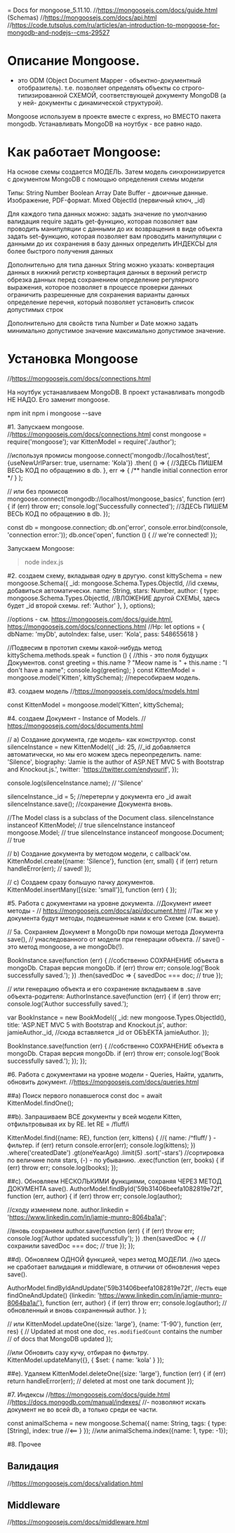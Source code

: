  = Docs for mongoose_5.11.10.
//https://mongoosejs.com/docs/guide.html  (Schemas)
//https://mongoosejs.com/docs/api.html
//https://code.tutsplus.com/ru/articles/an-introduction-to-mongoose-for-mongodb-and-nodejs--cms-29527


# Описание Mongoose.
- это ODM (Object Document Mapper - объектно-документный отобразитель).
т.е. позволяет определять объекты со строго-типизированной СХЕМОЙ,
соответствующей документу MongoDB (а у ней- документы с динамической структурой).

Mongoose используем в проекте вместе с express, но ВМЕСТО пакета mongodb.
Устанавливать MongoDB на ноутбук - все равно надо.



# Как работает Mongoose:
На основе схемы создается МОДЕЛЬ.
Затем модель синхронизируется с документом MongoDB с помощью определения схемы модели

Типы:
String
Number
Boolean
Array
Date
Buffer - двоичные данные. Изображение, PDF-формат.
Mixed
ObjectId (первичный ключ, _id)

Для каждого типа данных можно:
задать значение по умолчанию
валидация
require
задать get-функцию, которая позволяет вам проводить манипуляции с данными до их возвращения в виде объекта
задать set-функцию, которая позволяет вам проводить манипуляции с данными до их сохранения в базу данных
определить ИНДЕКСЫ для более быстрого получения данных

Дополнительно для типа данных String можно указать:
  конвертация данных в нижний регистр
конвертация данных в верхний регистр
обрезка данных перед сохранением
определение регулярного выражения, которое позволяет в процессе проверки данных ограничить разрешенные для сохранения варианты данных
определение перечня, который позволяет установить список допустимых строк

Дополнительно для свойств типа Number и Date можно задать
минимально допустимое значение
максимально допустимое значение.


# Установка Mongoose
//https://mongoosejs.com/docs/connections.html

На ноутбук устанавливаем MongoDB.
В проект устанавливать mongodb НЕ НАДО. Его заменит mongoose.

npm init
npm i mongoose --save


#1. Запускаем mongoose.
//https://mongoosejs.com/docs/connections.html
const mongoose = require('mongoose');
var KittenModel = require('./author');

//используя промисы
mongoose.connect('mongodb://localhost/test', {useNewUrlParser: true, username: 'Kola'})
.then(
  () => {
    //ЗДЕСЬ ПИШЕМ ВЕСЬ КОД по обращению в db.
  },
  err => { /** handle initial connection error */
  }
);

// или без промисов
mongoose.connect('mongodb://localhost/mongoose_basics', function (err) {
  if (err) throw err;
  console.log('Successfully connected');
  //ЗДЕСЬ ПИШЕМ ВЕСЬ КОД по обращению в db.
});


const db = mongoose.connection;
db.on('error', console.error.bind(console, 'connection error:'));
db.once('open', function () {
  // we're connected!
});


Запускаем Mongoose:
> node index.js


#2. создаем схему, вкладывая одну в другую.
const kittySchema = new mongoose.Schema({
  _id: mongoose.Schema.Types.ObjectId,  //id схемы, добавиться автоматически.
  name: String,
  stars: Number,
  author: {
    type: mongoose.Schema.Types.ObjectId,  //ВЛОЖЕНИЕ другой СХЕМЫ, здесь будет _id второй схемы.
    ref: 'Author'
  },
}, options);

//options -  см. https://mongoosejs.com/docs/guide.html, https://mongoosejs.com/docs/connections.html
//Нр:
let options = {
  dbName: 'myDb',
  autoIndex: false,
  user: 'Kola',
  pass: 548655618
}


//Подвесим в прототип схемы какой-нибудь метод
kittySchema.methods.speak = function () {   //this - это поля будущих Документов.
  const greeting = this.name
    ? "Meow name is " + this.name
    : "I don't have a name";
  console.log(greeting);
}
const KittenModel = mongoose.model('Kitten', kittySchema); //пересобираем модель.


#3. создаем модель
//https://mongoosejs.com/docs/models.html

const KittenModel = mongoose.model('Kitten', kittySchema);


#4. создаем Документ - Instance of Models.
// https://mongoosejs.com/docs/documents.html

// a) Создание документа, где модель- как конструктор.
const silenceInstance = new KittenModel({
  _id: 25, //_id добавляется автоматически, но мы его можем здесь переопределить.
  name: 'Silence',
  biography: 'Jamie is the author of ASP.NET MVC 5 with Bootstrap and Knockout.js.',
  twitter: 'https://twitter.com/endyourif',
});

console.log(silenceInstance.name); // 'Silence'

silenceInstance._id = 5;        //перетерли у документа его _id
await silenceInstance.save();    //сохранение Документа вновь.


//The Model class is a subclass of the Document class.
silenceInstance instanceof KittenModel; // true
silenceInstance instanceof mongoose.Model; // true
silenceInstance instanceof mongoose.Document; // true


// b) Создание документа by методом модели, с callback'ом.
KittenModel.create({name: 'Silence'}, function (err, small) {
  if (err) return handleError(err);
  // saved!
});


// c) Создаем сразу большую пачку документов.
KittenModel.insertMany([{size: 'small'}], function (err) {
});


#5. Работа с документами на уровне документа.
//Документ имеет методы -
// https://mongoosejs.com/docs/api/document.html
//Так же у документа будут методы, подвешенные нами к его Схеме (см. выше).


// 5a. Сохраняем Документ в MongoDb при помощи метода Документа save(),
//   унаследованного от модели при генерации объекта.
//   save() -  это метод mongoose, а не mongoDb(!).

BookInstance.save(function (err) {    //собственно СОХРАНЕНИЕ  объекта в mongoDb. Старая версия mongoDb.
  if (err) throw err;
  console.log('Book successfully saved.');
})
.then(savedDoc => {
  savedDoc === doc; // true
});


// или генерацию объекта и его сохранение вкладываем в .save объекта-родителя:
AuthorInstance.save(function (err) {
  if (err) throw err;
  console.log('Author successfully saved.');
  
  var BookInstance = new BookModel({
    _id: new mongoose.Types.ObjectId(),
    title: 'ASP.NET MVC 5 with Bootstrap and Knockout.js',
    author: jamieAuthor._id,   //сюда вставляется _id от ОБЪЕКТА jamieAuthor.
  });
  
  BookInstance.save(function (err) {    //собственно СОХРАНЕНИЕ объекта в mongoDb. Старая версия mongoDb.
    if (err) throw err;
    console.log('Book successfully saved.');
  });
});



#6. Работа с документами на уровне модели - Queries, Найти, удалить, обновить документ.
//https://mongoosejs.com/docs/queries.html

##a) Поиск первого попавшегося
const doc = await KittenModel.findOne();

##b). Запрашиваем ВСЕ документы у всей модели Kitten, отфильтровывая их by RE.
let RE = /fluff/i

KittenModel.find({name: RE}, function (err, kittens) {  //{ name: /^fluff/ } - фильтер.
  if (err) return console.error(err);
  console.log(kittens);
})
.where('createdDate')
.gt(oneYearAgo)
.limit(5)
.sort('-stars')    //сортировка по величине поля stars, (-) - по убыванию.
.exec(function (err, books) {
  if (err) throw err;
  console.log(books);
});

##c). Обновляем НЕСКОЛЬКИМИ функциями, сохраняя ЧЕРЕЗ МЕТОД ДОКУМЕНТА save().
AuthorModel.findById('59b31406beefa1082819e72f', function (err, author) {
  if (err) throw err;
  console.log(author);
  
  //сходу изменяем поле.
  author.linkedin = 'https://www.linkedin.com/in/jamie-munro-8064ba1a/';
  
  //вновь сохраняем
  author.save(function (err) {
    if (err) throw err;
    console.log('Author updated successfully');
  })
  .then(savedDoc => {    //сохранили
    savedDoc === doc; // true
  });
});


##d). Обновляем ОДНОЙ функцией, через метод МОДЕЛИ.
//но здесь не сработает валидация и middleware, в отличии от обновления через save().

AuthorModel.findByIdAndUpdate('59b31406beefa1082819e72f',    //есть еще findOneAndUpdate()
  {linkedin: 'https://www.linkedin.com/in/jamie-munro-8064ba1a/'},
  function (err, author) {
    if (err) throw err;
    console.log(author); //обновленный и вновь сохраненный author.
  }
);

// или
KittenModel.updateOne({size: 'large'}, {name: 'T-90'}, function (err, res) {
  // Updated at most one doc, `res.modifiedCount` contains the number
  // of docs that MongoDB updated
});


//или Обновить сазу кучу, отбирая по фильтру.
KittenModel.updateMany({}, { $set: { name: 'kola' } });



##e). Удаляем
KittenModel.deleteOne({size: 'large'}, function (err) {
  if (err) return handleError(err);
  // deleted at most one tank document
});


#7. Индексы
//https://mongoosejs.com/docs/guide.html
//https://docs.mongodb.com/manual/indexes/
//- позволяют искать документ не во всей db, а только среди ее части.

const animalSchema = new mongoose.Schema({
  name: String,
  tags: {
    type: [String],
    index: true        //<==
  }
});
//или
animalSchema.index({name: 1, type: -1});




#8. Прочее

## Валидация
//https://mongoosejs.com/docs/validation.html

## Middleware
//https://mongoosejs.com/docs/middleware.html

